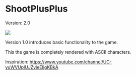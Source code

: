 # ShootPlusPlus


Version: 2.0

![](ShooterPlusPlus.gif)

Version 1.0 introduces basic functionality to the game.

This the game is completely rendered with ASCII characters.






Inspiration: https://www.youtube.com/channel/UC-yuWVUplUJZvieEligKBkA

